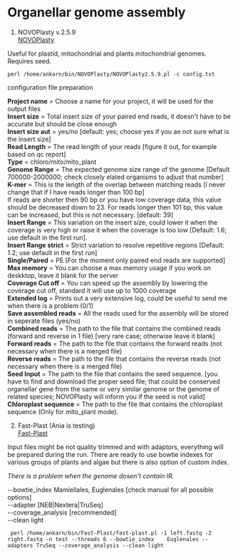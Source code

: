 # Organellar genome assembly

1. NOVOPlasty v.2.5.9  
[NOVOPlasty](https://github.com/ndierckx/NOVOPlasty)

Useful for plastid, mitochondrial and plants mitochondrial genomes. Requires seed. 

`perl /home/ankarn/bin/NOVOPlasty/NOVOPlasty2.5.9.pl -c config.txt`

configuration file preparation

**Project name**         = Choose a name for your project, it will be used for the output files  
**Insert size**          = Total insert size of your paired end reads, it doesn't have to be accurate but should be close enough  
**Insert size aut**      = yes/no [default: yes; choose yes if you ae not sure what is the insert size]   
**Read Length**          = The read length of your reads [figure it out, for example based on qc report]  
**Type**              = chloro/mito/mito_plant  
**Genome Range**         = The expected genome size range of the genome  [Default 700000-2000000; check closely elated organisms to adjust that number]  
**K-mer**                = This is the length of the overlap between matching reads [I never change that if I have reads longer than 100 bp]    
                       If reads are shorter then 90 bp or you have low coverage data, this value should be decreased down to 23.
                       For reads longer then 101 bp, this value can be increased, but this is not necessary. [default: 39]  
**Insert Range**         = This variation on the insert size, could lower it when the coverage is very high or raise it when the
                       coverage is too low [Default: 1.6; use default in the first run].  
**Insert Range strict**  = Strict variation to resolve repetitive regions [Default: 1.2; use default in the first run]  
**Single/Paired**        = PE [For the moment only paired end reads are supported]  
**Max memory**          = You can choose a max memory usage if you work on deskktop, leave it blank for the server  
**Coverage Cut off**     = You can speed up the assembly by lowering the coverage cut off, standard it will use up to 1000 coverage  
**Extended log**        = Prints out a very extensive log, could be useful to send me when there is a problem  (0/1)  
**Save assembled reads** = All the reads used for the assembly will be stored in seperate files (yes/no)  
**Combined reads**       = The path to the file that contains the combined reads (forward and reverse in 1 file) [very rare case; otherwise leave it blank] 
**Forward reads**        = The path to the file that contains the forward reads (not necessary when there is a merged file)  
**Reverse reads**       = The path to the file that contains the reverse reads (not necessary when there is a merged file)  
**Seed Input**          = The path to the file that contains the seed sequence. [you have to find and download the proper seed file; that could be conserved organellar gene from the same or very similar genome or the genome of related species; NOVOPlasty will inform you if the seed is not valid]  
**Chloroplast sequence** = The path to the file that contains the chloroplast sequence (Only for mito_plant mode).  


2. Fast-Plast (Ania is testing)  
[Fast-Plast](https://github.com/mrmckain/Fast-Plast)

Input files might be not quality trimmed and with adaptors, everything will be prepared during the run. There are ready to use bowtie indexes for various groups of plants and algae but there is also option of custom index.  

*There is a problem when the genome dosen't contain IR.*  

--bowtie_index Mamiellales, Euglenales [check manual for all possible options]  
--adapter [NEB|Nextera|TruSeq]  
--coverage_analysis [recommended]  
--clean light   

` perl /home/ankarn/bin/Fast-Plast/fast-plast.pl -1 left.fastq -2 right.fastq -n test --threads 6 --bowtie_index	Euglenales --adapters TruSeq --coverage_analysis --clean light`

